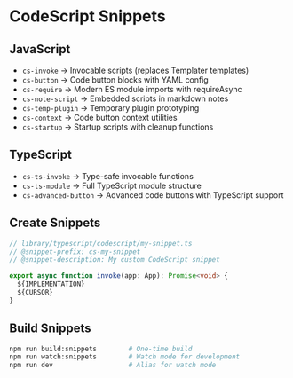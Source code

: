 # CodeScript Snippets

## JavaScript

- `cs-invoke` → Invocable scripts (replaces Templater templates)
- `cs-button` → Code button blocks with YAML config
- `cs-require` → Modern ES module imports with requireAsync
- `cs-note-script` → Embedded scripts in markdown notes
- `cs-temp-plugin` → Temporary plugin prototyping
- `cs-context` → Code button context utilities
- `cs-startup` → Startup scripts with cleanup functions

## TypeScript

- `cs-ts-invoke` → Type-safe invocable functions
- `cs-ts-module` → Full TypeScript module structure
- `cs-advanced-button` → Advanced code buttons with TypeScript support

## Create Snippets
```typescript
// library/typescript/codescript/my-snippet.ts
// @snippet-prefix: cs-my-snippet
// @snippet-description: My custom CodeScript snippet

export async function invoke(app: App): Promise<void> {
  ${IMPLEMENTATION}
  ${CURSOR}
}
```

## Build Snippets

```bash
npm run build:snippets        # One-time build
npm run watch:snippets        # Watch mode for development
npm run dev                   # Alias for watch mode
```
